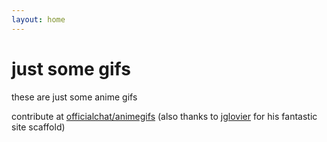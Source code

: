 ```yaml
---
layout: home
---
```


# just some gifs

these are just some anime gifs

contribute at [officialchat/animegifs](https://github.com/officialchat/animegifs) (also thanks to [jglovier](https://github.com/jglovier) for his fantastic site scaffold)
